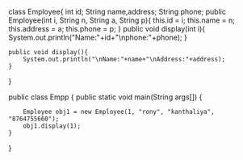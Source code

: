 class Employee{
    int id;
    String name,address;
    String phone;
    public Employee(int i, String n, String a, String p){
        this.id = i;
        this.name = n;
        this.address = a;
        this.phone = p;
    }
    public void display(int i){
        System.out.println("Name:"+id+"\nphone:"+phone);
    }

    public void display(){
        System.out.println("\nName:"+name+"\nAddress:"+address);
    }
}

public class Empp {
    public static void main(String args[]) {

        Employee obj1 = new Employee(1, "rony", "kanthaliya", "8764755660");
        obj1.display(1);
    }
}
